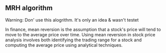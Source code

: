 ## MRH algorithm

Warning: Don' use this alogrithm. It's only an idea & wasn't testet

In finance, mean reversion is the assumption that a stock's price will tend to move to the average price over time.
Using mean reversion in stock price analysis involves both identifying the trading range for a stock and computing the average price using analytical techniques.
